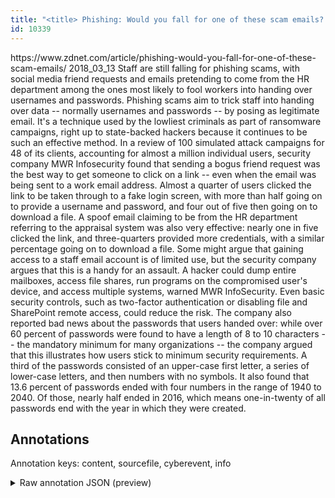 ```yaml
---
title: "<title> Phishing: Would you fall for one of these scam emails?  </title>"
id: 10339
---
```


<title> Phishing: Would you fall for one of these scam emails?  </title>
<source> https://www.zdnet.com/article/phishing-would-you-fall-for-one-of-these-scam-emails/ </source>
<date> 2018_03_13 </date>
<text>
Staff are still falling for phishing scams, with social media friend requests and emails pretending to come from the HR department among the ones most likely to fool workers into handing over usernames and passwords.
Phishing scams aim to trick staff into handing over data -- normally usernames and passwords -- by posing as legitimate email. It's a technique used by the lowliest criminals as part of ransomware campaigns, right up to state-backed hackers because it continues to be such an effective method.
In a review of 100 simulated attack campaigns for 48 of its clients, accounting for almost a million individual users, security company MWR Infosecurity found that sending a bogus friend request was the best way to get someone to click on a link -- even when the email was being sent to a work email address.
Almost a quarter of users clicked the link to be taken through to a fake login screen, with more than half going on to provide a username and password, and four out of five then going on to download a file.
A spoof email claiming to be from the HR department referring to the appraisal system was also very effective: nearly one in five clicked the link, and three-quarters provided more credentials, with a similar percentage going on to download a file.
Some might argue that gaining access to a staff email account is of limited use, but the security company argues that this is a handy for an assault. A hacker could dump entire mailboxes, access file shares, run programs on the compromised user's device, and access multiple systems, warned MWR InfoSecurity. Even basic security controls, such as two-factor authentication or disabling file and SharePoint remote access, could reduce the risk.
The company also reported bad news about the passwords that users handed over: while over 60 percent of passwords were found to have a length of 8 to 10 characters -- the mandatory minimum for many organizations -- the company argued that this illustrates how users stick to minimum security requirements. A third of the passwords consisted of an upper-case first letter, a series of lower-case letters, and then numbers with no symbols.
It also found that 13.6 percent of passwords ended with four numbers in the range of 1940 to 2040. Of those, nearly half ended in 2016, which means one-in-twenty of all passwords end with the year in which they were created.
</text>



## Annotations

Annotation keys: content, sourcefile, cyberevent, info

<details>
<summary>Raw annotation JSON (preview)</summary>

```json
{
  "content": "Staff are still falling for phishing scams, with social media friend requests and emails pretending to come from the HR department among the ones most likely to fool workers into handing over usernames and passwords. Phishing scams aim to trick staff into handing over data -- normally usernames and passwords -- by posing as legitimate email. It's a technique used by the lowliest criminals as part of ransomware campaigns, right up to state-backed hackers because it continues to be such an effective method. In a review of 100 simulated attack campaigns for 48 of its clients, accounting for almost a million individual users, security company MWR Infosecurity found that sending a bogus friend request was the best way to get someone to click on a link -- even when the email was being sent to a work email address. Almost a quarter of users clicked the link to be taken through to a fake login screen, with more than half going on to provide a username and password, and four out of five then going on to download a file. A spoof email claiming to be from the HR department referring to the appraisal system was also very effective: nearly one in five clicked the link, and three-quarters provided more credentials, with a similar percentage going on to download a file. Some might argue that gaining access to a staff email account is of limited use, but the security company argues that this is a handy for an assault. A hacker could dump entire mailboxes, access file shares, run programs on the compromised user's device, and access multiple systems, warned MWR InfoSecurity. Even basic security controls, such as two-factor authentication or disabling file and SharePoint remote access, could reduce the risk. The company also reported bad news about the passwords that users handed over: while over 60 percent of passwords were found to have a length of 8 to 10 characters -- the mandatory minimum for many organizations -- the company argued that this illustrates how users stick to minimum security requirements. A third of the passwords consisted of an upper-case first letter, a series of lower-case letters, and then numbers with no symbols. It also found that 13.6 percent of passwords ended with four numbers in the range of 1940 to 2040. Of those, nearly half ended in 2016, which means one-in-twenty of all passwords end with the year in which they were created.",
  "sourcefile": "10339.txt",
  "cyberevent": {
    "hopper": [
      {
        "index": 0,
        "relation": "Same",
        "events": [
          {
            "index": "E1",
            "type": "Attack",
            "realis": "Generic",
            "nugget": {
              "startOffset": 28,
              "index": "T1",
              "endOffset": 42,
              "text": "phishing scams"
            },
            "argument": [
              {
                "index": "T2",
                "text": "Staff",
                "endOffset": 5,
                "role": {
                  "type": "Victim"
                },
                "startOffset": 0,
                "type": "Person"
              },
              {
                "index": "T3",
                "text": "social media friend requests",
                "endOffset": 77,
                "role": {
                  "CAPEC-Meta": "Information Elicitation",
                  "type": "Attack-Pattern",
                  "confidence": 0.8718410730361938
                },
                "startOffset": 49,
                "type": "Capabilities"
              }
            ],
            "subtype": "Phishing"
          },
          {
            "index": "E2",
            "type": "Attack",
            "realis": "Generic",
            "nugget": {
              "startOffset": 89,
              "index": "T5",
              "endOffset": 112,
              "text": "pretending to come from"
            },
            "argument": [
              {
                "index": "T4",
                "text": "emails",
        
```
</details>
